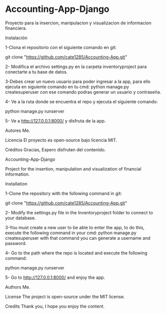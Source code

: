 # Accounting-App-Django
Proyecto para la insercion, manipulacion y visualizacion de informacion financiera. 

Instalación

1-Clona el repositorio  con el siguiente comando en git:

git clone "https://github.com/cate1285/Accounting-App.git"

2- Modifica el archivo settings.py en la carpeta inventoryproject para conectarte a tu base de datos. 

3-Debes crear un nuevo usuario para poder ingresar a la app, para ello ejecuta en siguiente comando en tu cmd:
python manage.py createsuperuser
con ese comando podras generar un usuario y contraseña.

4- Ve a la ruta donde se encuentra el repo y ejecuta el siguiente comando:

python manage.py runserver

5- Ve a http://127.0.0.1:8000/ y disfruta de la app.



Autores
Me. 

Licencia
El proyecto es open-source bajo licencia MIT.

Créditos
Gracias, Espero disfruten del contenido.

Accounting-App-Django

Project for the insertion, manipulation and visualization of financial information.

Installation

1-Clone the repository with the following command in git:

git clone "https://github.com/cate1285/Accounting-App.git"

2- Modify the settings.py file in the Inventoryproject folder to connect to your database.

3-You must create a new user to be able to enter the app, to do this, execute the following command in your cmd:
python manage.py createsuperuser 
with that command you can generate a username and password.

4- Go to the path where the repo is located and execute the following command:

python manage.py runserver

5- Go to http://127.0.0.1:8000/ and enjoy the app.

Authors Me.

License The project is open-source under the MIT license.

Credits Thank you, I hope you enjoy the content.

